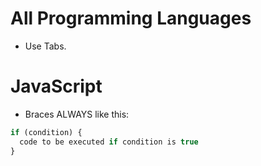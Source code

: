# All Programming Languages

- Use Tabs.

# JavaScript

- Braces ALWAYS like this:

```JavaScript
if (condition) {
  code to be executed if condition is true
}
